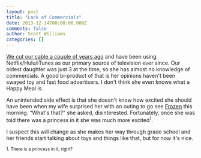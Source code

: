 ```yaml
---
layout: post
title: "Lack of Commercials"
date: 2013-12-14T00:00:00.000Z
comments: false
author: Scott Williams
categories: []
---
```

<a href="/words/i-think-the-cable-companies-are-screwed">We cut our cable a couple of years ago</a> and have been using Netflix/Hulu/iTunes as our primary source of television ever since. Our oldest daughter was just 3 at the time, so she has almost no knowledge of commercials. A good bi-product of that is her opinions haven't been swayed toy and fast food advertisers. I don't think she even knows what a Happy Meal is.

An unintended side effect is that she doesn't know how excited she should have been when my wife surprised her with an outing to go see <a href="http://www.imdb.com/title/tt2294629/?ref_=nv_sr_1">Frozen</a> this morning. “What's that?” she asked, disinterested. Fortunately, once she was told there was a princess in it she was much more excited<sup>1</sup>.

I suspect this will change as she makes her way through grade school and her friends start talking about toys and things like that, but for now it's nice.

<small>1. There <em>is</em> a princess in it, right?</small>